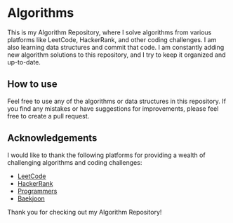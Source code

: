 # Algorithms

This is my Algorithm Repository, where I solve algorithms from various platforms like LeetCode, HackerRank, and other coding challenges. I am also learning data structures and commit that code. I am constantly adding new algorithm solutions to this repository, and I try to keep it organized and up-to-date.

## How to use

Feel free to use any of the algorithms or data structures in this repository. If you find any mistakes or have suggestions for improvements, please feel free to create a pull request.

## Acknowledgements

I would like to thank the following platforms for providing a wealth of challenging algorithms and coding challenges:

- [LeetCode](https://leetcode.com/)
- [HackerRank](https://www.hackerrank.com/)
- [Programmers](https://programmers.co.kr/)
- [Baekjoon](https://www.acmicpc.net/)

Thank you for checking out my Algorithm Repository!
